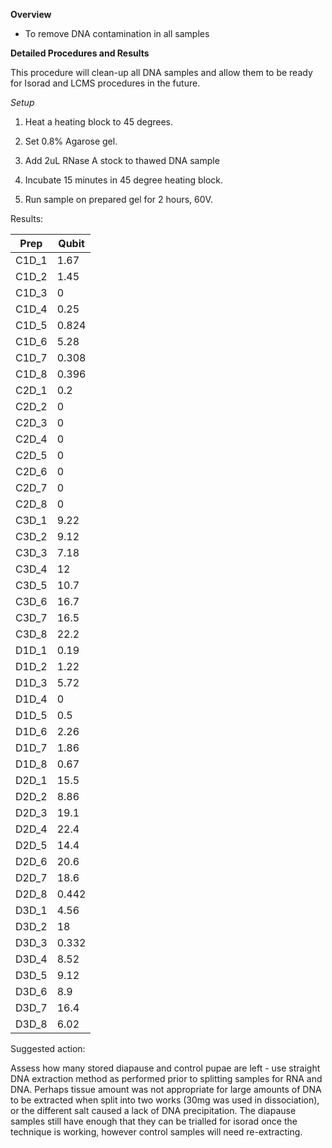 **Overview**

+ To remove DNA contamination in all samples

**Detailed Procedures and Results**

This procedure will clean-up all DNA samples and allow them to be ready for Isorad and LCMS procedures in the future. 

*Setup*

1. Heat a heating block to 45 degrees.

2. Set 0.8% Agarose gel.

4. Add 2uL RNase A stock to thawed DNA sample 

5. Incubate 15 minutes in 45 degree heating block. 

6. Run sample on prepared gel for 2 hours, 60V.

[]()

Results: 

| Prep  | Qubit |
|-------|-------|
| C1D_1 | 1.67  |
| C1D_2 | 1.45  |
| C1D_3 | 0     |
| C1D_4 | 0.25  |
| C1D_5 | 0.824 |
| C1D_6 | 5.28  |
| C1D_7 | 0.308 |
| C1D_8 | 0.396 |
| C2D_1 | 0.2   |
| C2D_2 | 0     |
| C2D_3 | 0     |
| C2D_4 | 0     |
| C2D_5 | 0     |
| C2D_6 | 0     |
| C2D_7 | 0     |
| C2D_8 | 0     |
| C3D_1 | 9.22  |
| C3D_2 | 9.12  |
| C3D_3 | 7.18  |
| C3D_4 | 12    |
| C3D_5 | 10.7  |
| C3D_6 | 16.7  |
| C3D_7 | 16.5  |
| C3D_8 | 22.2  |
| D1D_1 | 0.19  |
| D1D_2 | 1.22  |
| D1D_3 | 5.72  |
| D1D_4 | 0     |
| D1D_5 | 0.5   |
| D1D_6 | 2.26  |
| D1D_7 | 1.86  |
| D1D_8 | 0.67  |
| D2D_1 | 15.5  |
| D2D_2 | 8.86  |
| D2D_3 | 19.1  |
| D2D_4 | 22.4  |
| D2D_5 | 14.4  |
| D2D_6 | 20.6  |
| D2D_7 | 18.6  |
| D2D_8 | 0.442 |
| D3D_1 | 4.56  |
| D3D_2 | 18    |
| D3D_3 | 0.332 |
| D3D_4 | 8.52  |
| D3D_5 | 9.12  |
| D3D_6 | 8.9   |
| D3D_7 | 16.4  |
| D3D_8 | 6.02  |

[](9.7.18_alldna_1.jpg)
[](9.7.18_alldna_2.jpg)

Suggested action:

Assess how many stored diapause and control pupae are left - use straight DNA extraction method as performed prior to splitting samples for RNA and DNA. Perhaps tissue amount was not appropriate for large amounts of DNA to be extracted when split into two works (30mg was used in dissociation), or the different salt caused a lack of DNA precipitation. The diapause samples still have enough that they can be trialled for isorad once the technique is working, however control samples will need re-extracting. 